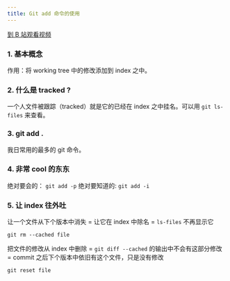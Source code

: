 ```yaml
---
title: Git add 命令的使用
---
```


[到 B 站观看视频](https://www.bilibili.com/video/av96450291)

### 1. 基本概念

作用：将 working tree 中的修改添加到 index 之中。

### 2. 什么是 tracked ?

一个人文件被跟踪（tracked）就是它的已经在 index 之中挂名。可以用 `git ls-files` 来查看。

### 3. git add .

我日常用的最多的 git 命令。

### 4. 非常 cool 的东东

绝对要会的： `git add -p`
绝对要知道的: `git add -i`

### 5. 让 index 往外吐

让一个文件从下个版本中消失 = 让它在 index 中除名 = `ls-files` 不再显示它

~~~
git rm --cached file
~~~
把文件的修改从 index 中删除 = `git diff --cached` 的输出中不会有这部分修改
= commit 之后下个版本中依旧有这个文件，只是没有修改

~~~
git reset file
~~~
